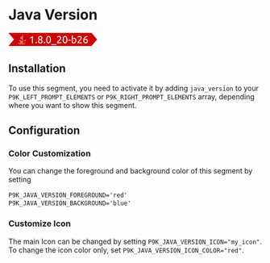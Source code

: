 # Java Version

![](segment.png)

## Installation

To use this segment, you need to activate it by adding `java_version` to your
`P9K_LEFT_PROMPT_ELEMENTS` or `P9K_RIGHT_PROMPT_ELEMENTS` array, depending
where you want to show this segment.

## Configuration

### Color Customization

You can change the foreground and background color of this segment by setting
```
P9K_JAVA_VERSION_FOREGROUND='red'
P9K_JAVA_VERSION_BACKGROUND='blue'
```

### Customize Icon

The main Icon can be changed by setting `P9K_JAVA_VERSION_ICON="my_icon"`. To change the
icon color only, set `P9K_JAVA_VERSION_ICON_COLOR="red"`.